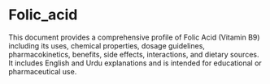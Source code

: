 # Folic_acid
This document provides a comprehensive profile of Folic Acid (Vitamin B9) including its uses, chemical properties, dosage guidelines, pharmacokinetics, benefits, side effects, interactions, and dietary sources. It includes English and Urdu explanations and is intended for educational or pharmaceutical use.
